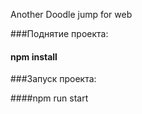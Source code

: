 Another Doodle jump for web

###Поднятие проекта:

#### npm install

###Запуск проекта:

####npm run start
